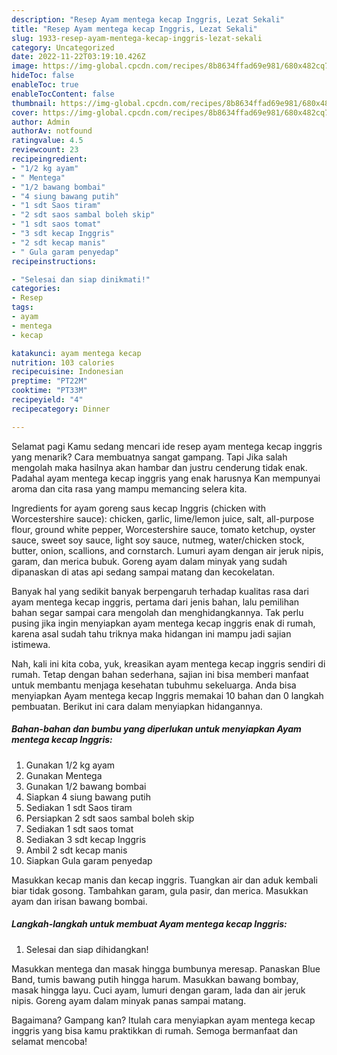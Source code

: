 ```yaml
---
description: "Resep Ayam mentega kecap Inggris, Lezat Sekali"
title: "Resep Ayam mentega kecap Inggris, Lezat Sekali"
slug: 1933-resep-ayam-mentega-kecap-inggris-lezat-sekali
category: Uncategorized
date: 2022-11-22T03:19:10.426Z
image: https://img-global.cpcdn.com/recipes/8b8634ffad69e981/680x482cq70/ayam-mentega-kecap-inggris-foto-resep-utama.jpg
hideToc: false
enableToc: true
enableTocContent: false
thumbnail: https://img-global.cpcdn.com/recipes/8b8634ffad69e981/680x482cq70/ayam-mentega-kecap-inggris-foto-resep-utama.jpg
cover: https://img-global.cpcdn.com/recipes/8b8634ffad69e981/680x482cq70/ayam-mentega-kecap-inggris-foto-resep-utama.jpg
author: Admin
authorAv: notfound
ratingvalue: 4.5
reviewcount: 23
recipeingredient:
- "1/2 kg ayam"
- " Mentega"
- "1/2 bawang bombai"
- "4 siung bawang putih"
- "1 sdt Saos tiram"
- "2 sdt saos sambal boleh skip"
- "1 sdt saos tomat"
- "3 sdt kecap Inggris"
- "2 sdt kecap manis"
- " Gula garam penyedap"
recipeinstructions:

- "Selesai dan siap dinikmati!"
categories:
- Resep
tags:
- ayam
- mentega
- kecap

katakunci: ayam mentega kecap 
nutrition: 103 calories
recipecuisine: Indonesian
preptime: "PT22M"
cooktime: "PT33M"
recipeyield: "4"
recipecategory: Dinner

---
```



Selamat pagi Kamu sedang mencari ide resep ayam mentega kecap inggris yang menarik? Cara membuatnya sangat gampang. Tapi Jika salah mengolah maka hasilnya akan hambar dan justru cenderung tidak enak. Padahal ayam mentega kecap inggris yang enak harusnya Kan mempunyai aroma dan cita rasa yang mampu memancing selera kita.


Ingredients for ayam goreng saus kecap Inggris (chicken with Worcestershire sauce): chicken, garlic, lime/lemon juice, salt, all-purpose flour, ground white pepper, Worcestershire sauce, tomato ketchup, oyster sauce, sweet soy sauce, light soy sauce, nutmeg, water/chicken stock, butter, onion, scallions, and cornstarch. Lumuri ayam dengan air jeruk nipis, garam, dan merica bubuk. Goreng ayam dalam minyak yang sudah dipanaskan di atas api sedang sampai matang dan kecokelatan.

Banyak hal yang sedikit banyak berpengaruh terhadap kualitas rasa dari ayam mentega kecap inggris, pertama dari jenis bahan, lalu pemilihan bahan segar sampai cara mengolah dan menghidangkannya. Tak perlu pusing jika ingin menyiapkan ayam mentega kecap inggris enak di rumah, karena asal sudah tahu triknya maka hidangan ini mampu jadi sajian istimewa.


Nah, kali ini kita coba, yuk, kreasikan ayam mentega kecap inggris sendiri di rumah. Tetap dengan bahan sederhana, sajian ini bisa memberi manfaat untuk membantu menjaga kesehatan tubuhmu sekeluarga. Anda bisa menyiapkan Ayam mentega kecap Inggris memakai 10 bahan dan 0 langkah pembuatan. Berikut ini cara dalam menyiapkan hidangannya.

<!--inarticleads1-->

##### Bahan-bahan dan bumbu yang diperlukan untuk menyiapkan Ayam mentega kecap Inggris:

1. Gunakan 1/2 kg ayam
1. Gunakan  Mentega
1. Gunakan 1/2 bawang bombai
1. Siapkan 4 siung bawang putih
1. Sediakan 1 sdt Saos tiram
1. Persiapkan 2 sdt saos sambal boleh skip
1. Sediakan 1 sdt saos tomat
1. Sediakan 3 sdt kecap Inggris
1. Ambil 2 sdt kecap manis
1. Siapkan  Gula garam penyedap


Masukkan kecap manis dan kecap inggris. Tuangkan air dan aduk kembali biar tidak gosong. Tambahkan garam, gula pasir, dan merica. Masukkan ayam dan irisan bawang bombai. 

<!--inarticleads2-->

##### Langkah-langkah untuk membuat Ayam mentega kecap Inggris:


1. Selesai dan siap dihidangkan!

Masukkan mentega dan masak hingga bumbunya meresap. Panaskan Blue Band, tumis bawang putih hingga harum. Masukkan bawang bombay, masak hingga layu. Cuci ayam, lumuri dengan garam, lada dan air jeruk nipis. Goreng ayam dalam minyak panas sampai matang. 

Bagaimana? Gampang kan? Itulah cara menyiapkan ayam mentega kecap inggris yang bisa kamu praktikkan di rumah. Semoga bermanfaat dan selamat mencoba!
